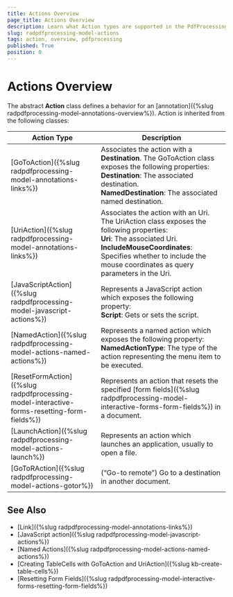```yaml
---
title: Actions Overview
page_title: Actions Overview
description: Learn what Action types are supported in the PdfProcessing library offered by the Telerik Document Processing. 
slug: radpdfprocessing-model-actions
tags: action, overview, pdfprocessing
published: True
position: 0
---
```


# Actions Overview

The abstract **Action** class defines a behavior for an [annotation]({%slug radpdfprocessing-model-annotations-overview%}). Action is inherited from the following classes:        

|Action Type|Description|
|----|----|
|[GoToAction]({%slug radpdfprocessing-model-annotations-links%})|Associates the action with a __Destination__. The GoToAction class exposes the following properties: <br>__Destination__: The associated destination. <br> __NamedDestination__: The associated named destination.|
|[UriAction]({%slug radpdfprocessing-model-annotations-links%})|Associates the action with an Uri. The UriAction class exposes the following properties: <br> __Uri__: The associated Uri. <br>__IncludeMouseCoordinates__: Specifies whether to include the mouse coordinates as query parameters in the Uri. |
|[JavaScriptAction]({%slug radpdfprocessing-model-javascript-actions%})|Represents a JavaScript action which exposes the following property: <br> **Script**: Gets or sets the script.|
|[NamedAction]({%slug radpdfprocessing-model-actions-named-actions%})|Represents a named action which exposes the following property: <br>**NamedActionType**: The type of the action representing the menu item to be executed.|
|[ResetFormAction]({%slug radpdfprocessing-model-interactive-forms-resetting-form-fields%})|Represents an action that resets the specified [form fields]({%slug radpdfprocessing-model-interactive-forms-form-fields%}) in a document. |
|[LaunchAction]({%slug radpdfprocessing-model-actions-launch%})|Represents an action which launches an application, usually to open a file. |
|[GoToRAction]({%slug radpdfprocessing-model-actions-gotor%})|(“Go-to remote”) Go to a destination in another document.|
 
## See Also

 * [Link]({%slug radpdfprocessing-model-annotations-links%})
 * [JavaScript action]({%slug radpdfprocessing-model-javascript-actions%}) 
 * [Named Actions]({%slug radpdfprocessing-model-actions-named-actions%}) 
 * [Creating TableCells with GoToAction and UriAction]({%slug kb-create-table-cells%})
 * [Resetting Form Fields]({%slug radpdfprocessing-model-interactive-forms-resetting-form-fields%})